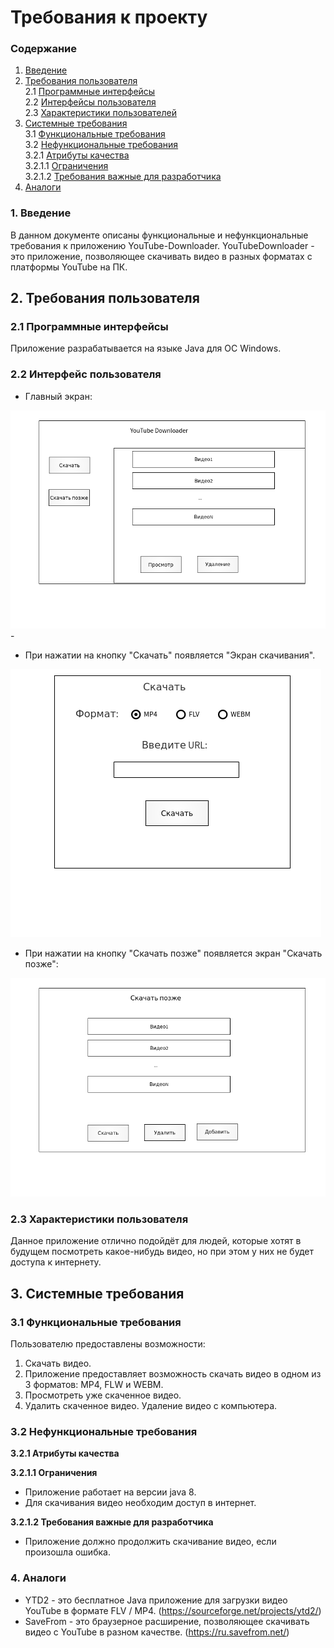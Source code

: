 # Требования к проекту

### Содержание
1. [Введение](#1)
2. [Требования пользователя](#2) <br>
2.1 [Программные интерфейсы](#2.1) <br>
2.2 [Интерфейсы пользователя](#2.2) <br>
2.3 [Характеристики пользователей](#2.3)<br>
3. [Системные требования](#3)<br>
3.1 [Функциональные требования](#3.1)<br> 
3.2 [Нефункциональные требования](#3.2)<br>
3.2.1 [Атрибуты качества](#3.2.1)<br>
3.2.1.1 [Ограничения](#3.2.1.1)<br>
3.2.1.2 [Требования важные для разработчика](#3.2.1.2)<br>
4. [Аналоги](#4)<br>


### 1. Введение <a name="1"></a>
В данном документе описаны функциональные и нефункциональные требования к приложению YouTube-Downloader.
YouTubeDownloader - это приложение, позволяющее скачивать видео в разных форматах с платформы YouTube на ПК.
  

## 2. Требования пользователя <a name="2"></a>

### 2.1 Программные интерфейсы <a name="2.1"></a>
Приложение разрабатывается на языке Java для ОС Windows.

### 2.2 Интерфейс пользователя <a name="2.2"></a>
- Главный экран:

![start](https://github.com/ArtemBakun650502/YouTube-Downloader/blob/master/Mockups/start.png)-
- При нажатии на кнопку "Скачать" появляется "Экран скачивания".

![download](https://github.com/ArtemBakun650502/YouTube-Downloader/blob/master/Mockups/download.png)
- При нажатии на кнопку "Скачать позже" появляется экран "Скачать позже": 

![downloadLater](https://github.com/ArtemBakun650502/YouTube-Downloader/blob/master/Mockups/downloadLater.png)

### 2.3 Характеристики пользователя <a name="2.3"></a>
Данное приложение отлично подойдёт для людей, которые хотят в будущем посмотреть какое-нибудь видео, но при этом у них не будет доступа к интернету.

## 3. Системные требования <a name="3"></a>

### 3.1 Функциональные требования <a name="3.1"></a>
Пользователю предоставлены возможности:
1. Скачать видео. 
2. Приложение предоставляет возможность скачать видео в одном из 3 форматов: MP4, FLW и WEBM.
3. Просмотреть уже скаченное видео.
4. Удалить скаченное видео. Удаление видео с компьютера.

### 3.2 Нефункциональные требования <a name="3.2"></a>

**3.2.1 Атрибуты качества<a name="3.2.1"></a>**

**3.2.1.1 Ограничения <a name="3.2.1.1"></a>**
* Приложение работает на версии java 8.
* Для скачивания видео необходим доступ в интернет.

**3.2.1.2 Требования важные для разработчика <a name="3.2.1.2"></a>**
* Приложение должно продолжить скачивание видео, если произошла ошибка.

### 4. Аналоги <a name="4"></a>
* YTD2 - это бесплатное  Java приложение для загрузки видео YouTube в формате FLV / MP4. (https://sourceforge.net/projects/ytd2/)
* SaveFrom - это браузерное расширение, позволяющее скачивать видео с YouTube в разном качестве. (https://ru.savefrom.net/)

